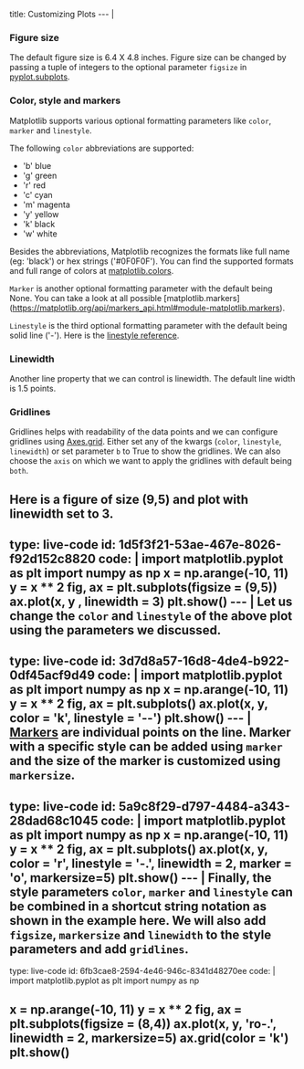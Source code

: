 title: Customizing Plots
--- |
  ### Figure size
  The default figure size is 6.4 X 4.8 inches. Figure size can be changed by passing a tuple of integers to the optional parameter `figsize` in [pyplot.subplots](https://matplotlib.org/api/_as_gen/matplotlib.pyplot.subplots.html#matplotlib.pyplot.subplots).

  ### Color, style and markers
  Matplotlib supports various optional formatting parameters  like `color`, `marker` and `linestyle`.

  The following `color` abbreviations are supported:
  * 'b'	blue
  * 'g'	green
  * 'r'	red
  * 'c'	cyan
  * 'm'	magenta
  * 'y'	yellow
  * 'k'	black
  * 'w'	white   

  Besides the abbreviations, Matplotlib recognizes the formats like full name (eg: 'black') or hex strings ('#0F0F0F'). You can find the supported formats and full range of colors at [matplotlib.colors](https://matplotlib.org/api/colors_api.html#module-matplotlib.colors).

  `Marker` is another optional formatting parameter with the default being None. You can take a look at all possible [matplotlib.markers] (https://matplotlib.org/api/markers_api.html#module-matplotlib.markers).

  `Linestyle` is the third optional formatting parameter with the default being solid line ('-'). Here is the [linestyle reference](https://matplotlib.org/gallery/lines_bars_and_markers/line_styles_reference.html#line-style-reference).

  ### Linewidth
  Another line property that we can control is linewidth. The default line width is 1.5 points.

  ### Gridlines
  Gridlines helps with readability of the data points and we can configure gridlines using [Axes.grid](https://matplotlib.org/api/_as_gen/matplotlib.axes.Axes.grid.html#matplotlib.axes.Axes.grid). Either set any of the kwargs (`color`, `linestyle`, `linewidth`) or set parameter `b` to True to show the gridlines. We can also choose the `axis` on which we want to apply the gridlines with default being `both`.

  Here is a figure of size (9,5) and plot with linewidth set to 3.
---
type: live-code
id: 1d5f3f21-53ae-467e-8026-f92d152c8820
code: |
  import matplotlib.pyplot as plt
  import numpy as np
  x = np.arange(-10, 11)
  y = x ** 2
  fig, ax = plt.subplots(figsize = (9,5))
  ax.plot(x, y , linewidth = 3)
  plt.show()
--- |
  Let us change the `color` and `linestyle` of the above plot using the parameters we discussed.
---
type: live-code
id: 3d7d8a57-16d8-4de4-b922-0df45acf9d49
code: |
  import matplotlib.pyplot as plt
  import numpy as np
  x = np.arange(-10, 11)
  y = x ** 2
  fig, ax = plt.subplots()
  ax.plot(x, y, color = 'k', linestyle = '--')
  plt.show()
--- |
  [Markers](https://matplotlib.org/api/markers_api.html#module-matplotlib.markers) are individual points on the line. Marker with a specific style can be added using `marker` and the size of the marker is customized using `markersize`.
---
type: live-code
id: 5a9c8f29-d797-4484-a343-28dad68c1045
code: |
  import matplotlib.pyplot as plt
  import numpy as np
  x = np.arange(-10, 11)
  y = x ** 2
  fig, ax = plt.subplots()
  ax.plot(x, y, color = 'r', linestyle = '-.', linewidth = 2, marker = 'o', markersize=5)
  plt.show()
--- |
  Finally, the style parameters `color`, `marker` and `linestyle` can be combined in a shortcut string notation as shown in the example here. We will also add `figsize`, `markersize` and `linewidth` to the style parameters and add `gridlines`.
---
type: live-code
id: 6fb3cae8-2594-4e46-946c-8341d48270ee
code: |
  import matplotlib.pyplot as plt
  import numpy as np

  x = np.arange(-10, 11)
  y = x ** 2
  fig, ax = plt.subplots(figsize = (8,4))
  ax.plot(x, y, 'ro-.', linewidth = 2, markersize=5)
  ax.grid(color = 'k')
  plt.show()
---
